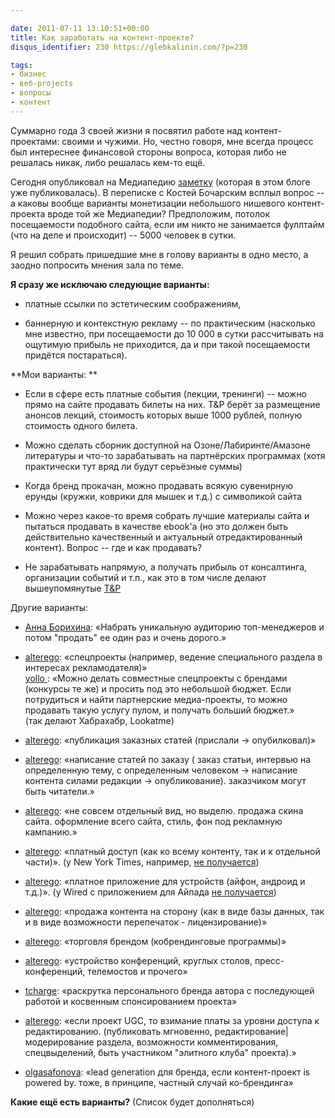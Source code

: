 ```yaml
---

date: 2011-07-11 13:10:51+00:00
title: Как заработать на контент-проекте?
disqus_identifier: 230 https://glebkalinin.com/?p=230

tags:
- бизнес
- веб-projects
- вопросы
- контент
---
```


Суммарно года 3 своей жизни я посвятил работе над контент-проектами: своими и чужими. Но, честно говоря, мне всегда процесс был интереснее финансовой стороны вопроса, которая либо не решалась никак, либо решалась кем-то ещё.

Сегодня опубликовал на Медиапедию [заметку](http://mediapedia.ru/2011/07/11/google-docs-wordpress-indesign-newspaper/) (которая в этом блоге уже публиковалась). В переписке с Костей Бочарским всплыл вопрос -- а каковы вообще варианты монетизации небольшого нишевого контент-проекта вроде той же Медиапедии? Предположим, потолок посещаемости подобного сайта, если им никто не занимается фуллтайм (что на деле и происходит) -- 5000 человек в сутки.

Я решил собрать пришедшие мне в голову варианты в одно место, а заодно попросить мнения зала по теме.

<!-- more -->

**Я сразу же исключаю следующие варианты:**




	
  * платные ссылки по эстетическим соображениям, 

	
  * баннерную и контекстную рекламу -- по практическим (насколько мне известно, при посещаемости до 10 000 в сутки рассчитывать на ощутимую прибыль не приходится, да и при такой посещаемости придётся постараться). 




**Мои варианты:
**



	
  * Если в сфере есть платные события (лекции, тренинги) -- можно прямо на сайте продавать билеты на них. T&P берёт за размещение анонсов лекций, стоимость которых выше 1000 рублей, полную стоимость одного билета.

	
  * Можно сделать сборник доступной на Озоне/Лабиринте/Амазоне литературы и что-то зарабатывать на партнёрских программах (хотя практически тут вряд ли будут серьёзные суммы)

	
  * Когда бренд прокачан, можно продавать всякую сувенирную ерунды (кружки, коврики для мышек и т.д.) с символикой сайта

	
  * Можно через какое-то время собрать лучшие материалы сайта и пытаться продавать в качестве ebook'а (но это должен быть действительно качественный и актуальный отредактированный контент). Вопрос -- где и как продавать?

	
  * Не зарабатывать напрямую, а получать прибыль от консалтинга, организации событий и т.п., как это в том числе делают вышеупомянутые [T&P](http://theoryandpractice.ru/pages/consulting)



Другие варианты:


  * [Анна Борихина](http://twitter.com/#!/N_Anna_N): «Набрать уникальную аудиторию топ-менеджеров и потом "продать" ее один раз и очень дорого.»


  * [alterego](http://friendfeed.com/alterego): «спецпроекты (например, ведение специального раздела в интересах рекламодателя)»  
[ yollo ](http://friendfeed.com/yollo): «Можно делать совместные спецпроекты с брендами (конкурсы те же) и просить под это небольшой бюджет. Если потрудиться и найти партнерские медиа-проекты, то можно продавать такую услугу пулом, и получать больший бюджет.»  
(так делают Хабрахабр, Lookatme)


  * [alterego](http://friendfeed.com/alterego):  «публикация заказных статей (прислали -> опубилковал)»


  * [alterego](http://friendfeed.com/alterego): «написание статей по заказу ( заказ статьи, интервью на определенную тему, с определенным человеком -> написание контента силами редакции -> опубликование). заказчиком могут быть читатели.»


  * [alterego](http://friendfeed.com/alterego): «не совсем отдельный вид, но выделю. продажа скина сайта. оформление всего сайта, стиль, фон под рекламную кампанию.»


  * [alterego](http://friendfeed.com/alterego): «платный доступ (как ко всему контенту, так и к отдельной части)». (у New York Times, например, [не получается](http://expert.ru/2011/07/4/pochemu-gazetyi-umirayut-dazhe-v-internete/))


  * [alterego](http://friendfeed.com/alterego): «платное приложение для устройств (айфон, андроид и т.д.)». (у Wired с приложением для Айпада [не получается](http://www.teleread.com/paul-biba/wired-now-available-on-the-ipad-at-no-cost-to-print-subscribers/))


  * [alterego](http://friendfeed.com/alterego): «продажа контента на сторону (как в виде базы данных, так и в виде возможности перепечаток - лицензирование)»


  * [alterego](http://friendfeed.com/alterego): «торговля брендом (кобрендинговые программы)»


  * [alterego](http://friendfeed.com/alterego): «устройство конференций, круглых столов, пресс-конференций, телемостов и прочего»


  * [tcharge](http://friendfeed.com/tcharge): «раскрутка персонального бренда автора с последующей работой и косвенным спонсированием проекта»


  * [alterego](http://friendfeed.com/alterego): «если проект UGC, то взимание платы за уровни доступа к редактированию. (публиковать мгновенно, редактирование|модерирование раздела, возможности комментирования, спецвыделений, быть участником "элитного клуба" проекта).»


  * [olgasafonova](http://friendfeed.com/olgasafonova): «lead generation для бренда, если контент-проект is powered by. тоже, в принципе, частный случай ко-брендинга»




**Какие ещё есть варианты?** 
(Список будет дополняться)
